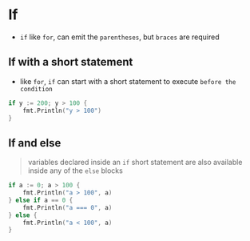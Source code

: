 # If

- `if` like `for`, can emit the `parentheses`, but `braces` are required

## If with a short statement

- like `for`, `if` can start with a short statement to execute `before the condition`

```go
if y := 200; y > 100 {
    fmt.Println("y > 100")
}
```

## If and else

> variables declared inside an `if` short statement are also available inside any of the `else` blocks

```go
if a := 0; a > 100 {
    fmt.Println("a > 100", a)
} else if a == 0 {
    fmt.Println("a === 0", a)
} else {
    fmt.Println("a < 100", a)
}
```
